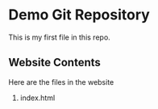 # Demo Git Repository

This is my first file in this repo.

## Website Contents

Here are the files in the website

1. index.html
